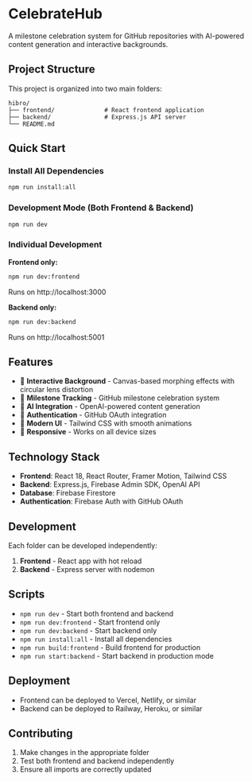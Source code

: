 # CelebrateHub

A milestone celebration system for GitHub repositories with AI-powered content generation and interactive backgrounds.

## Project Structure

This project is organized into two main folders:

```
hibro/
├── frontend/              # React frontend application
├── backend/               # Express.js API server
└── README.md
```

## Quick Start

### Install All Dependencies
```bash
npm run install:all
```

### Development Mode (Both Frontend & Backend)
```bash
npm run dev
```

### Individual Development

**Frontend only:**
```bash
npm run dev:frontend
```
Runs on http://localhost:3000

**Backend only:**
```bash
npm run dev:backend
```
Runs on http://localhost:5001

## Features

- 🎯 **Interactive Background** - Canvas-based morphing effects with circular lens distortion
- 🎉 **Milestone Tracking** - GitHub milestone celebration system
- 🤖 **AI Integration** - OpenAI-powered content generation
- 🔐 **Authentication** - GitHub OAuth integration
- 🎨 **Modern UI** - Tailwind CSS with smooth animations
- 📱 **Responsive** - Works on all device sizes

## Technology Stack

- **Frontend**: React 18, React Router, Framer Motion, Tailwind CSS
- **Backend**: Express.js, Firebase Admin SDK, OpenAI API
- **Database**: Firebase Firestore
- **Authentication**: Firebase Auth with GitHub OAuth

## Development

Each folder can be developed independently:

1. **Frontend** - React app with hot reload
2. **Backend** - Express server with nodemon

## Scripts

- `npm run dev` - Start both frontend and backend
- `npm run dev:frontend` - Start frontend only
- `npm run dev:backend` - Start backend only
- `npm run install:all` - Install all dependencies
- `npm run build:frontend` - Build frontend for production
- `npm run start:backend` - Start backend in production mode

## Deployment

- Frontend can be deployed to Vercel, Netlify, or similar
- Backend can be deployed to Railway, Heroku, or similar

## Contributing

1. Make changes in the appropriate folder
2. Test both frontend and backend independently
3. Ensure all imports are correctly updated